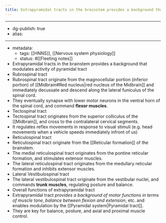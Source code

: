 ```yaml
---
title: Extrapyramidal tracts in the brainstem provides a background that modulates activity of pyramidal tract
---
```


- --
- dg-publish: true
- alias:
- --
- metadata:
	- tags: [[HNNS]], [[Nervous system physiology]]
	- status: #[[Fleeting notes]]
- Extrapyramidal tracts in the brainstem provides a background that modulates activity of pyramidal tract
- Rubrospinal tract
- Rubrospinal tract originate from the magnocellular portion (inferior portion) of [[Midbrain#Red nucleus|red nucleus of the Midbrain]] and immediately decussate and descend along the lateral funiculus of the spinal cord.
- They eventually synapse with lower motor neurons in the ventral horn of the spinal cord, and command **flexor muscles**.
- Tectospinal tract
- Tectospinal tract originates from the superior colliculus of the [[Midbrain]], and cross to the contralateral cervical segments.
- It regulates reflex movements in response to visual stimuli (e.g. head movements when a vehicle speeds immediately infront of us)
- Reticulospinal tract
- Reticulospinal tract originate from the [[Reticular formation]] of the brainstem.
- The medial reticulospinal tract originates from the pontine reticular formation, and stimulates extensor muscles.
- The lateral reticulospinal tract originates from the medullary reticular formation and inhibits extensor muscles.
- Lateral Vestibulospinal tract
- The lateral vestibulospinal tract originate from the vestibular nuclei, and commands **trunk muscles**, regulating posture and balance.
- Overall functions of extrapyramidal tract
- Extrapyramidal tract *provides a background of motor functions in terms of muscle tone, balance between flexion and extension*, etc. and enables modulation by the [[Pyramidal system|Pyramidal tract]].
- They are key for balance, posture, and axial and proximal muscle control.